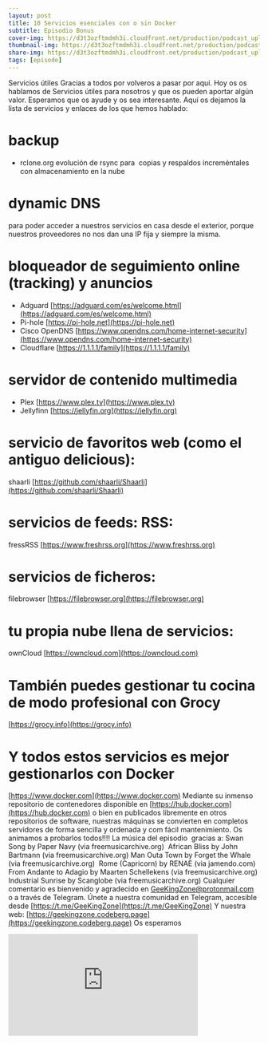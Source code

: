 ```yaml
---
layout: post
title: 10 Servicios esenciales con o sin Docker
subtitle: Episodio Bonus
cover-img: https://d3t3ozftmdmh3i.cloudfront.net/production/podcast_uploaded_nologo400/14743809/14743809-1619370372653-eb16be7dd0aee.jpg
thumbnail-img: https://d3t3ozftmdmh3i.cloudfront.net/production/podcast_uploaded_nologo400/14743809/14743809-1619370372653-eb16be7dd0aee.jpg
share-img: https://d3t3ozftmdmh3i.cloudfront.net/production/podcast_uploaded_nologo400/14743809/14743809-1619370372653-eb16be7dd0aee.jpg
tags: [episode]
---
```


Servicios útiles
Gracias a todos por volveros a pasar por aquí.
Hoy os os hablamos de Servicios útiles para nosotros y que os pueden aportar algún valor. Esperamos que os ayude y os sea interesante.
Aquí os dejamos la lista de servicios y enlaces de los que hemos hablado:
# backup
- rclone.org evolución de rsync para &nbsp;copias y respaldos increméntales con almacenamiento en la nube

# dynamic DNS
para poder acceder a nuestros servicios en casa desde el exterior, porque nuestros proveedores no nos dan una IP fija y siempre la misma.

# bloqueador de seguimiento online (tracking) y anuncios
- Adguard [https://adguard.com/es/welcome.html](https://adguard.com/es/welcome.html)
- Pi-hole [https://pi-hole.net](https://pi-hole.net)
- Cisco OpenDNS [https://www.opendns.com/home-internet-security](https://www.opendns.com/home-internet-security)
- Cloudflare [https://1.1.1.1/family](https://1.1.1.1/family)

# servidor de contenido multimedia
- Plex [https://www.plex.tv](https://www.plex.tv)
- Jellyfinn [https://jellyfin.org](https://jellyfin.org)

# servicio de favoritos web (como el antiguo delicious):
shaarli [https://github.com/shaarli/Shaarli](https://github.com/shaarli/Shaarli)

# servicios de feeds: RSS:
fressRSS [https://www.freshrss.org](https://www.freshrss.org)

# servicios de ficheros:
filebrowser [https://filebrowser.org](https://filebrowser.org)

# tu propia nube llena de servicios:
ownCloud [https://owncloud.com](https://owncloud.com)

# También puedes gestionar tu cocina de modo profesional con Grocy
[https://grocy.info](https://grocy.info)

# Y todos estos servicios es mejor gestionarlos con Docker
[https://www.docker.com](https://www.docker.com)
Mediante su inmenso repositorio de contenedores disponible en [https://hub.docker.com](https://hub.docker.com) o bien en publicados libremente en otros repositorios de software, nuestras máquinas se convierten en completos servidores de forma sencilla y ordenada y com fácil mantenimiento.
Os animamos a probarlos todos!!!!
La música del episodio &nbsp;gracias a:
Swan Song by Paper Navy (via freemusicarchive.org) &nbsp;African Bliss by John Bartmann (via freemusicarchive.org) Man Outa Town by Forget the Whale (via freemusicarchive.org) &nbsp;Rome (Capricorn) by RENAE (via jamendo.com) From Andante to Adagio by Maarten Schellekens (via freemusicarchive.org) Industrial Sunrise by Scanglobe (via freemusicarchive.org)
Cualquier comentario es bienvenido y agradecido en GeeKingZone@protonmail.com o a través de Telegram.
Únete a nuestra comunidad en Telegram, accesible desde [https://t.me/GeeKingZone](https://t.me/GeeKingZone)
Y nuestra web: [https://geekingzone.codeberg.page](https://geekingzone.codeberg.page)
Os esperamos
<iframe src='https://podcasters.spotify.com/pod/show/geekingzone/embed/episodes/10-Servicios-esenciales-con-o-sin-Docker-e1bmdmo' height='204px' width='380px' frameborder='0' scrolling='no'></iframe>